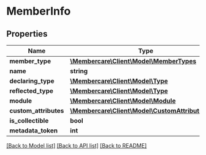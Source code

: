 # MemberInfo

## Properties
Name | Type | Description | Notes
------------ | ------------- | ------------- | -------------
**member_type** | [**\Membercare\Client\Model\MemberTypes**](MemberTypes.md) |  | [optional] 
**name** | **string** |  | [optional] 
**declaring_type** | [**\Membercare\Client\Model\Type**](Type.md) |  | [optional] 
**reflected_type** | [**\Membercare\Client\Model\Type**](Type.md) |  | [optional] 
**module** | [**\Membercare\Client\Model\Module**](Module.md) |  | [optional] 
**custom_attributes** | [**\Membercare\Client\Model\CustomAttributeData[]**](CustomAttributeData.md) |  | [optional] 
**is_collectible** | **bool** |  | [optional] 
**metadata_token** | **int** |  | [optional] 

[[Back to Model list]](../../README.md#documentation-for-models) [[Back to API list]](../../README.md#documentation-for-api-endpoints) [[Back to README]](../../README.md)

